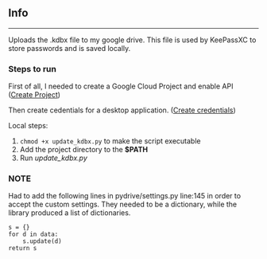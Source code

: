## Info
---
Uploads the .kdbx file to my google drive.
This file is used by KeePassXC to store passwords and is saved locally.

### Steps to run
First of all, I needed to create a Google Cloud Project and enable API ([Create Project](https://developers.google.com/workspace/guides/create-project))

Then create cedentials for a desktop application. ([Create credentials](https://developers.google.com/workspace/guides/create-credentials))

Local steps:
1. `chmod +x update_kdbx.py` to make the script executable
2. Add the project directory to the **$PATH**
3. Run *update_kdbx.py*

### NOTE
Had to add the following lines in pydrive/settings.py line:145 in order to
accept the custom settings. They needed to be a dictionary, while the library
produced a list of dictionaries.
```
s = {}
for d in data:
    s.update(d)
return s
```
